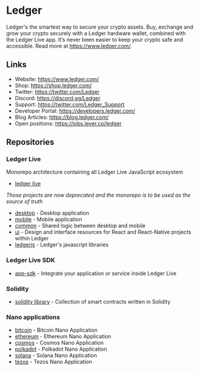 # Ledger

Ledger's the smartest way to secure your crypto assets. Buy, exchange and grow your crypto securely with a Ledger hardware wallet, combined with the Ledger Live app. It’s never been easier to keep your crypto safe and accessible. Read more at https://www.ledger.com/.

## Links

* Website: https://www.ledger.com/
* Shop: https://shop.ledger.com/
* Twitter: https://twitter.com/Ledger
* Discord: https://discord.gg/Ledger
* Support: https://twitter.com/Ledger_Support
* Developer Portal: https://developers.ledger.com/
* Blog Articles: https://blog.ledger.com/
* Open positions: https://jobs.lever.co/ledger

## Repositories

### Ledger Live

Monorepo architecture containing all Ledger Live JavaScript ecosystem

* [ledger live](https://github.com/LedgerHQ/ledger-live)
 
_Those projects are now deprecated and the monorepo is to be used as the source of truth_

* [desktop](https://github.com/LedgerHQ/ledger-live-desktop) - Desktop application
* [mobile](https://github.com/LedgerHQ/ledger-live-mobile) - Mobile application
* [common](https://github.com/LedgerHQ/ledger-live-common) - Shared logic between desktop and mobile
* [ui](https://github.com/LedgerHQ/ui) - Design and interface resources for React and React-Native projects within Ledger
* [ledgerjs](https://github.com/LedgerHQ/ledgerjs) - Ledger's javascript libraries

### Ledger Live SDK

* [app-sdk](https://github.com/LedgerHQ/live-app-sdk) - Integrate your application or service inside Ledger Live

### Solidity

* [solidity library](https://github.com/LedgerHQ/innovation-contracts-solidity) - Collection of smart contracts written in Solidity

### Nano applications

* [bitcoin](https://github.com/LedgerHQ/app-bitcoin-new) - Bitcoin Nano Application
* [ethereum](https://github.com/LedgerHQ/app-ethereum) - Ethereum Nano Application
* [cosmos](https://github.com/LedgerHQ/app-cosmos) - Cosmos Nano Application
* [polkadot](https://github.com/LedgerHQ/app-polkadot) - Polkadot Nano Application
* [solana](https://github.com/LedgerHQ/app-solana) - Solana Nano Application
* [tezos](https://github.com/LedgerHQ/app-tezos) - Tezos Nano Application
